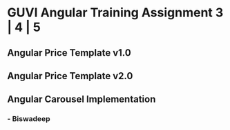 # GUVI Angular Training Assignment 3 | 4 | 5

## Angular Price Template v1.0
## Angular Price Template v2.0
## Angular Carousel Implementation

### - Biswadeep
